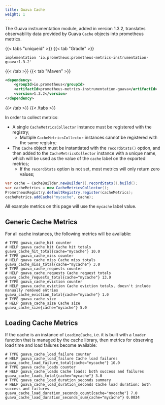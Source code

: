 ```yaml
---
title: Guava Cache
weight: 1
---
```


The Guava instrumentation module, added in version 1.3.2, translates observability data
provided by Guava `Cache` objects into prometheus metrics.

{{< tabs "uniqueid" >}}
{{< tab "Gradle" >}}

```
implementation 'io.prometheus:prometheus-metrics-instrumentation-guava:1.3.2'
```

{{< /tab >}}
{{< tab "Maven" >}}

```xml
<dependency>
    <groupId>io.prometheus</groupId>
    <artifactId>prometheus-metrics-instrumentation-guava</artifactId>
    <version>1.3.2</version>
</dependency>
```

{{< /tab >}}
{{< /tabs >}}

In order to collect metrics:

- A single `CacheMetricsCollector` instance must be registered with the registry;
  - Multiple `CacheMetricsCollector` instances cannot be registered with the same registry;
- The `Cache` object must be instantiated with the `recordStats()` option, and then added to the
  `CacheMetricsCollector` instance with a unique name, which will be used as the value of the
  `cache` label on the exported metrics;
  - If the `recordStats` option is not set, most metrics will only return zero values;

```java
var cache = CacheBuilder.newBuilder().recordStats().build();
var cacheMetrics = new CacheMetricsCollector();
PrometheusRegistry.defaultRegistry.register(cacheMetrics);
cacheMetrics.addCache("mycache", cache);
```

All example metrics on this page will use the `mycache` label value.

## Generic Cache Metrics

For all cache instances, the following metrics will be available:

```
# TYPE guava_cache_hit counter
# HELP guava_cache_hit Cache hit totals
guava_cache_hit_total{cache="mycache"} 10.0
# TYPE guava_cache_miss counter
# HELP guava_cache_miss Cache miss totals
guava_cache_miss_total{cache="mycache"} 3.0
# TYPE guava_cache_requests counter
# HELP guava_cache_requests Cache request totals
guava_cache_requests_total{cache="mycache"} 13.0
# TYPE guava_cache_eviction counter
# HELP guava_cache_eviction Cache eviction totals, doesn't include manually removed entries
guava_cache_eviction_total{cache="mycache"} 1.0
# TYPE guava_cache_size
# HELP guava_cache_size Cache size
guava_cache_size{cache="mycache"} 5.0
```

## Loading Cache Metrics

If the cache is an instance of `LoadingCache`, i.e. it is built with a `loader` function that is
managed by the cache library, then metrics for observing load time and load failures become
available:

```
# TYPE guava_cache_load_failure counter
# HELP guava_cache_load_failure Cache load failures
guava_cache_load_failure_total{cache="mycache"} 10.0
# TYPE guava_cache_loads counter
# HELP guava_cache_loads Cache loads: both success and failures
guava_cache_loads_total{cache="mycache"} 3.0
# TYPE guava_cache_load_duration_seconds summary
# HELP guava_cache_load_duration_seconds Cache load duration: both success and failures
guava_cache_load_duration_seconds_count{cache="mycache"} 7.0
guava_cache_load_duration_seconds_sum{cache="mycache"} 0.0034
```
